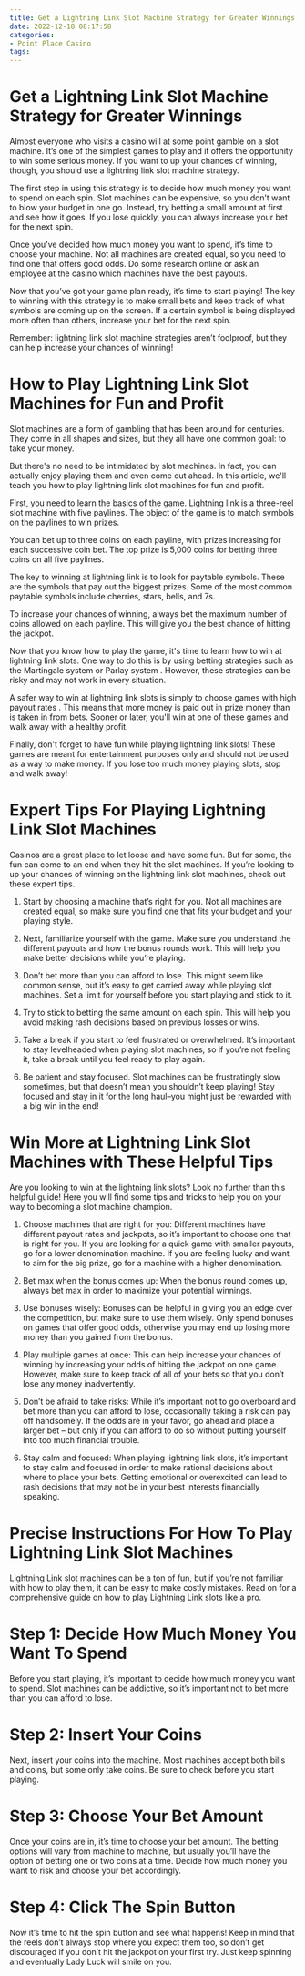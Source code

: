 ```yaml
---
title: Get a Lightning Link Slot Machine Strategy for Greater Winnings 
date: 2022-12-18 08:17:58
categories:
- Point Place Casino
tags:
---
```



#  Get a Lightning Link Slot Machine Strategy for Greater Winnings 

Almost everyone who visits a casino will at some point gamble on a slot machine. It’s one of the simplest games to play and it offers the opportunity to win some serious money. If you want to up your chances of winning, though, you should use a lightning link slot machine strategy.

The first step in using this strategy is to decide how much money you want to spend on each spin. Slot machines can be expensive, so you don’t want to blow your budget in one go. Instead, try betting a small amount at first and see how it goes. If you lose quickly, you can always increase your bet for the next spin.

Once you’ve decided how much money you want to spend, it’s time to choose your machine. Not all machines are created equal, so you need to find one that offers good odds. Do some research online or ask an employee at the casino which machines have the best payouts.

Now that you’ve got your game plan ready, it’s time to start playing! The key to winning with this strategy is to make small bets and keep track of what symbols are coming up on the screen. If a certain symbol is being displayed more often than others, increase your bet for the next spin.

Remember: lightning link slot machine strategies aren’t foolproof, but they can help increase your chances of winning!

#  How to Play Lightning Link Slot Machines for Fun and Profit 

Slot machines are a form of gambling that has been around for centuries. They come in all shapes and sizes, but they all have one common goal: to take your money.

But there's no need to be intimidated by slot machines. In fact, you can actually enjoy playing them and even come out ahead. In this article, we'll teach you how to play lightning link slot machines for fun and profit.

First, you need to learn the basics of the game. Lightning link is a three-reel slot machine with five paylines. The object of the game is to match symbols on the paylines to win prizes.

You can bet up to three coins on each payline, with prizes increasing for each successive coin bet. The top prize is 5,000 coins for betting three coins on all five paylines.

The key to winning at lightning link is to look for paytable symbols. These are the symbols that pay out the biggest prizes. Some of the most common paytable symbols include cherries, stars, bells, and 7s.

To increase your chances of winning, always bet the maximum number of coins allowed on each payline. This will give you the best chance of hitting the jackpot.

Now that you know how to play the game, it's time to learn how to win at lightning link slots. One way to do this is by using betting strategies such as the Martingale system or Parlay system . However, these strategies can be risky and may not work in every situation.

A safer way to win at lightning link slots is simply to choose games with high payout rates . This means that more money is paid out in prize money than is taken in from bets. Sooner or later, you'll win at one of these games and walk away with a healthy profit.

Finally, don't forget to have fun while playing lightning link slots! These games are meant for entertainment purposes only and should not be used as a way to make money. If you lose too much money playing slots, stop and walk away!

#  Expert Tips For Playing Lightning Link Slot Machines 

Casinos are a great place to let loose and have some fun. But for some, the fun can come to an end when they hit the slot machines. If you’re looking to up your chances of winning on the lightning link slot machines, check out these expert tips.

1. Start by choosing a machine that’s right for you. Not all machines are created equal, so make sure you find one that fits your budget and your playing style.

2. Next, familiarize yourself with the game. Make sure you understand the different payouts and how the bonus rounds work. This will help you make better decisions while you’re playing.

3. Don’t bet more than you can afford to lose. This might seem like common sense, but it’s easy to get carried away while playing slot machines. Set a limit for yourself before you start playing and stick to it.

4. Try to stick to betting the same amount on each spin. This will help you avoid making rash decisions based on previous losses or wins.

5. Take a break if you start to feel frustrated or overwhelmed. It’s important to stay levelheaded when playing slot machines, so if you’re not feeling it, take a break until you feel ready to play again.

6. Be patient and stay focused. Slot machines can be frustratingly slow sometimes, but that doesn’t mean you shouldn’t keep playing! Stay focused and stay in it for the long haul–you might just be rewarded with a big win in the end!

#  Win More at Lightning Link Slot Machines with These Helpful Tips 

Are you looking to win at the lightning link slots? Look no further than this helpful guide! Here you will find some tips and tricks to help you on your way to becoming a slot machine champion.

1. Choose machines that are right for you: Different machines have different payout rates and jackpots, so it’s important to choose one that is right for you. If you are looking for a quick game with smaller payouts, go for a lower denomination machine. If you are feeling lucky and want to aim for the big prize, go for a machine with a higher denomination.

2. Bet max when the bonus comes up: When the bonus round comes up, always bet max in order to maximize your potential winnings.

3. Use bonuses wisely: Bonuses can be helpful in giving you an edge over the competition, but make sure to use them wisely. Only spend bonuses on games that offer good odds, otherwise you may end up losing more money than you gained from the bonus.

4. Play multiple games at once: This can help increase your chances of winning by increasing your odds of hitting the jackpot on one game. However, make sure to keep track of all of your bets so that you don’t lose any money inadvertently.

5. Don’t be afraid to take risks: While it’s important not to go overboard and bet more than you can afford to lose, occasionally taking a risk can pay off handsomely. If the odds are in your favor, go ahead and place a larger bet – but only if you can afford to do so without putting yourself into too much financial trouble.

6. Stay calm and focused: When playing lightning link slots, it’s important to stay calm and focused in order to make rational decisions about where to place your bets. Getting emotional or overexcited can lead to rash decisions that may not be in your best interests financially speaking.

#  Precise Instructions For How To Play Lightning Link Slot Machines

Lightning Link slot machines can be a ton of fun, but if you’re not familiar with how to play them, it can be easy to make costly mistakes. Read on for a comprehensive guide on how to play Lightning Link slots like a pro.

# Step 1: Decide How Much Money You Want To Spend

Before you start playing, it’s important to decide how much money you want to spend. Slot machines can be addictive, so it’s important not to bet more than you can afford to lose.

# Step 2: Insert Your Coins

Next, insert your coins into the machine. Most machines accept both bills and coins, but some only take coins. Be sure to check before you start playing.

# Step 3: Choose Your Bet Amount

Once your coins are in, it’s time to choose your bet amount. The betting options will vary from machine to machine, but usually you’ll have the option of betting one or two coins at a time. Decide how much money you want to risk and choose your bet accordingly.

# Step 4: Click The Spin Button

Now it’s time to hit the spin button and see what happens! Keep in mind that the reels don’t always stop where you expect them too, so don’t get discouraged if you don’t hit the jackpot on your first try. Just keep spinning and eventually Lady Luck will smile on you.